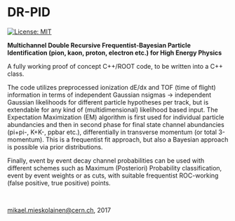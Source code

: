 # DR-PID

[![License: MIT](https://img.shields.io/badge/License-MIT-yellow.svg)](https://opensource.org/licenses/MIT)

<b> Multichannel Double Recursive Frequentist-Bayesian Particle Identification (pion, kaon, proton, electron etc.) for High Energy Physics </b>

A fully working proof of concept C++/ROOT code, to be written into a C++ class.
<br/>

The code utilizes preprocessed ionization dE/dx and TOF (time of flight) information in terms of independent Gaussian nsigmas -> independent Gaussian likelihoods for different particle hypotheses per track, but is extendable for any kind of (multidimensional) likelihood based input. The Expectation Maximization (EM) algorithm is first used for individual particle abundancies and then in second phase for final state channel abundancies (pi+pi-, K+K-, ppbar etc.), differentially in transverse momentum (or total 3-momentum). This is a frequentist fit approach, but also a Bayesian approach is possible via prior distributions.

Finally, event by event decay channel probabilities can be used with different schemes such as Maximum (Posteriori) Probability classification, event by event weights or as cuts, with suitable frequentist ROC-working (false positive, true positive) points.

<br/>

mikael.mieskolainen@cern.ch, 2017
